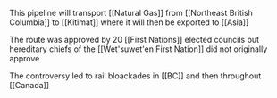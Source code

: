 This pipeline will transport [[Natural Gas]] from [[Northeast British Columbia]] to [[Kitimat]] where it will then be exported to [[Asia]]

The route was approved by 20 [[First Nations]] elected councils but hereditary chiefs of the [[Wet'suwet'en First Nation]] did not originally approve

The controversy led to rail bloackades in [[BC]] and then throughout [[Canada]]

